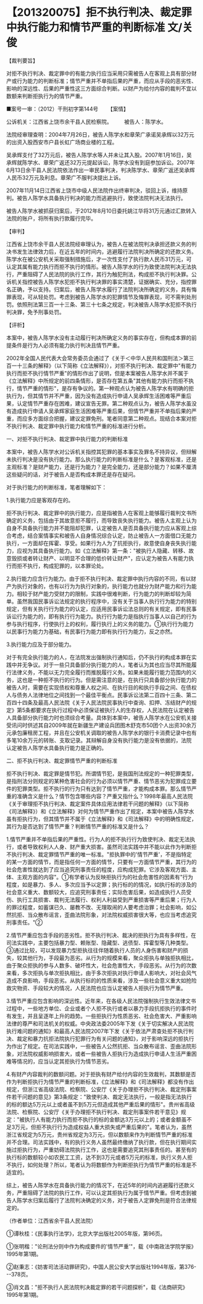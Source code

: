 # 【201320075】拒不执行判决、裁定罪中执行能力和情节严重的判断标准 文/关俊

【裁判要旨】

对拒不执行判决、裁定罪中的有能力执行应当采用只需被告人在客观上具有部分财产或行为能力的判断标准；情节严重并不单指后果的严重，而应从手段的恶劣性、影响的深远性、后果的严重性这三方面综合判断。以财产为给付内容的裁判不宜以数额来判断拒执行为的情节严重。

■案号一审：（2012）干刑初字第144号 　　【案情】

公诉机关：江西省上饶市余干县人民检察院。 　　被告人：陈学水。

法院经审理查明：2004年7月26日，被告人陈学水和章荣广承诺吴承辉以32万元的出资入股西安市户县长虹广场商业楼的工程。

吴承辉支付了32万元后，被告人陈学水等人并未让其入股。2007年1月16日，吴承辉就陈学水、章荣广返还32万元提起诉讼，陈学水没有到庭参加诉讼。2007年6月13日余干县人民法院依法作出一审民事判决，判决陈学水、章荣广返还吴承辉人民币32万元及利息。章荣广不服判决提出上诉。

2007年11月14日江西省上饶市中级人民法院作出终审判决，驳回上诉，维持原判。被告人陈学水具备执行判决的能力而逃避执行，致使法院判决无法执行。

被告人陈学水被抓获归案后，于2012年8月10日委托姚江华将31万元通过汇款转入法院的账户，将所有执行款履行完毕。

【审判】

江西省上饶市余干县人民法院经审理认为，被告人在被法院判决承担还款义务的判决书发生法律效力后，在近五年的时间内，逃避履行法院判决所确定的还款义务。陈学水在被公安机关采取强制措施后，才一次性支付了执行款人民币31万元，可认定其属有能力执行而拒不执行的情形。被告人陈学水的行为致使法院判决无法执行，严重阻碍了人民法院的执行工作，其行为触犯刑法，构成拒不执行判决罪。公诉机关指控被告人陈学水犯拒不执行判决罪的事实清楚，证据确实、充分，指控罪名正确，予以支持。归案后，被告人陈学水履行了法院判决所确定的义务，具有悔罪表现，可从轻处罚。考虑到被告人陈学水的犯罪情节及悔罪表现，可不需判处刑罚。依照刑法第三百一十三条、第三十七条之规定，判决被告人陈学水犯拒不执行判决罪，免予刑事处罚。

【评析】

本案中，被告人陈学水没有主动履行判决所确定义务的事实存在，但构成本罪的前提条件是行为人必须有能力执行判决且情节严重。

2002年全国人民代表大会常务委员会通过了《关于＜中华人民共和国刑法＞第三百一十三条的解释》（以下简称《立法解释》），对拒不执行判决、裁定罪中"有能力执行而拒不执行情节严重"的情形作出了说明，但是本案被告人陈学水并不属于《立法解释》中所规定的前四条情形，是否存在第五条"其他有能力执行而拒不执行，情节严重的情形"，是存有争议的。第一种观点认为被告人陈学水有明确的拒执行为，但其情节并不严重，因为没有造成执行申请人吴承辉生活困难等严重后果，认定情节严重存在困难，建议宣告无罪。第二种观点认为，被告人陈学水虽没有造成执行申请人吴承辉家庭生活困难等严重后果，但情节严重并不单指后果的严重，而应多方面综合把握，建议定罪免刑。笔者同意第二种观点。现结合本案对拒不执行判决、裁定罪中执行能力和情节严重的标准进行分析。

一、对拒不执行判决、裁定罪中执行能力的判断标准

本案中，被告人陈学水对公诉机关指控其犯罪的基本事实及罪名不持异议，但辩解未执行判决是没有执行能力。那么执行能力的判断标准是什么？是客观标准，还是主观标准？是财产能力，还是行为能力？是完全能力，还是部分能力？如果不厘清这些疑问的话，对于被告人是否构成本罪还是存在疑问。

对于执行能力的判断标准，笔者理解如下：

1.执行能力应是客观存在的。

拒不执行判决、裁定罪中的执行能力，应是指被告人在客观上能够履行裁判文书所确定的义务，包括由于其故意拒不履行，而导致丧失执行能力。被告人主观上认为自身不具备执行能力并不能阻却犯罪，认定被告人是否具备执行能力应从客观上综合考虑，结合案情事实和被告人自身情况综合认定，防止被告人一方面借口无能力执行，一方面却在挥霍、享受。如果行为人为了抗拒执行，故意使自身丧失执行能力，应视为其具备执行能力。如《立法解释》第一条："被执行人隐藏、转移、故意毁损或者转让财产、以明显不合理的低价转让财产"，应认定为被告人有能力执行而拒不执行，构成犯罪的，以本罪论处。

2.执行能力应含行为能力。由于拒不执行判决、裁定罪中执行内容的不同，有以财产为执行对象的，也有以行为为执行对象的，执行能力也就分为财产能力和行为能力。相较于财产能力受财力的限制，实践中很难判断，行为能力的判断却较为简单。虽然我国民事诉讼法规定的执行程序中，没有关于当事人执行行为能力的特别规定，但有关执行行为能力的认定，应适用民事诉讼法总则的有关规定，即有民事诉讼行为能力的，即有执行行为能力。执行行为能力是指执行当事人以自己的行为参与执行程序，行使执行上的权利，履行执行上的义务的能力。①执行行为能力以民事行为能力为基础，有民事行为能力即有执行行为能力，反之亦然。

3.执行能力应及于部分能力。

对于有完全执行能力的人，在法院发出强制执行通知后，仍不执行的构成本罪在实践中并无争议。对于一些只具备部分执行能力的人，笔者认为其也应当尽其所能履行法律义务，不能以无力完全履行而推脱履行义务。如果未能履行能力范围内的义务，这也是一种拒不执行的行为。但是需注意的是，在执行只具备部分执行能力的被告人时，需要在实现债权和尊重人权之间、在执行目的和执行手段之间、在债权人与债务人法律地位之间找到一个最佳平衡点。民事诉讼法第二百四十三条、第二百四十四条及最高人民法院《关于人民法院民事执行中查询、扣押、冻结财产的规定》第5条都要求在执行过程中必须保证被执行人的生存权，人民法院在认定被告人具备部分执行能力时也须综合考量。具体到本案中，被告人陈学水在公安机关接受讯问时供述其自2009年就在新疆生产建设兵团图木舒克市50团个人出资30余万元承包廉租房工程，并且在公安机关调取的被告人陈学水的银行卡消费记录中也有多笔10余万元的转账、支取记录。其辩解自身没有执行能力是没有依据的，法院认定被告人陈学水具备执行能力是正确的。

二、拒不执行判决、裁定罪情节严重的判断标准

拒不执行判决、裁定罪是情节犯。所谓情节犯，是我国刑法规定的一种犯罪类型，是指刑法分则规定的某种危害社会的行为必须以情节严重、情节恶劣为犯罪成立要件的犯罪类型。拒不执行的行为只有达到了情节严重，才能构成本罪。那么情节严重的准确含义是什么？情节包含哪些内容？严重又指什么？1998年最高人民法院《关于审理拒不执行判决、裁定案件具体应用法律若干问题的解释》（以下简称《司法解释》）和《立法解释》对何为情节严重作出了规定，本案中被告人陈学水虽有拒执行为，但其情节并不属于《立法解释》和《司法解释》中的明确性规定，其行为是否达到了情节严重？判断情节严重的标准又是什么？

1.情节严重并不单指后果的严重性。行为人的拒不执行行为致使判决、裁定无法执行，或者导致权利人人身、财产重大损害。虽然司法实践中并不能以此作为判断拒不执行判决、裁定罪情节严重的唯一标准。"拒执罪中的'情节严重'，不是指特定的某一方面的情节，而是指任何一方面的情节，只要有一方面情节严重，其行为的社会危害性就达到了应当追究刑事责任的程度，应构成犯罪。它涉及客观方面、主体、主观方面的内容"。①有学者认为反映拒执行为的社会危害性的因素有"行为程度，如是暴力、多人、多次应当予以定罪；执行标的的情况，如执行标的涉及的社会意义重大、数额较大，应追究刑事责任；实际危害后果，如造成执行人员受伤、执行工具损害、裁判无法履行、权利人利益受到严重损害等严重后果；行为人的罪过程度，如蓄谋已久、屡教不改、无理取闹的人要考虑治罪；社会影响，如公然抗拒、当众散布谣言，歪曲法院形象，对法院权威损害很大等，也应当考虑追究刑事责任。"②

2.情节严重应包含手段的恶劣性。拒不执行判决、裁决的拒执行为具有多样性，在司法实践中，主要包括暴力型、赖账型、隐藏型、逃债型、挥霍型等几种类型。③通过比较，可以发现暴力型拒执往往伴随着执行人员的人身伤害和财产的损失，较其他行为，手段最为恶劣。从行为的规模来看，聚众拒执与单独拒执相比，由于聚众拒执的参与人数多、破坏性大，社会危害性大，手段恶劣。从行为的次数来看，多次拒执与单次拒执相比，由于多次拒执对执行申请人影响大，对社会风气造成不良影响，手段恶劣。从执行标的的性质来看，涉及一些社会意义重大如抢险救灾物资、手段较大的情况，人民法院也应当认定被告人拒执行为情节严重。

3.情节严重应包含影响的深远性。近年来，在各级人民法院强制执行生效法律文书过程中，一些地方单位、企业或者个人拒不执行或者以暴力手段抗拒执行的事件时有发生，并且呈逐年上升的趋势。一些拒执行为性质恶劣、社会危害大、严重影响法律的尊严和司法机关的权威。中央政法委2005年下发《关于切实解决人民法院执行难问题的通知》和最高人民法院2007年下发《关于依法严肃查处拒不执行判决、裁定和暴力抗拒法院执行犯罪行为有关问题的通知》，对于影响深远的拒执行为作出了规定。在司法实践中，一些被告人公然抗拒、当众散布谣言、歪曲法院形象，对法院权威影响损害大，或者一些被告人拒执行为造成执行申请人生活严重困难等情况的，应当认定其拒执行为情节恶劣。

4.有财产内容裁判的数额问题。对于拒执有财产给付内容的生效裁判，其数额是否作为判断拒执行为情节严重的判断标准，《立法解释》和《司法解释》都没有作出规定，但浙江省高级法院、检察院、公安厅《关于办理拒不执行判决、裁定刑事案件若干问题的意见》第3条规定："致使判决、裁定无法执行，一般是指无法执行的标的额达5万元以上或者虽不到5万元但造成其他严重后果的情形"。贵州省高级法院、检察院、公安厅《关于办理拒不执行判决、裁定刑事案件若干意见》规定："被执行人有能力执行而拒不执行的标的金额达3万元以上的；或者金额虽不足3万元，但拒不执行行为造成权益人重大损失或严重后果的"。笔者认为，虽然浙江省规定为5万元，贵州省规定为3万元，但以数额来作为判断情节严重的标准并不合理。司法实践中，有的执行义务人虽然最终缴纳了执行款，但在执行期间实施过拒执行为，严重妨碍法院执行工作，这也是需要追究其刑事责任的。甚至有的执行标的数额较小如农民工工资，达不到3万元或者5万元的标准，执行义务人拒不执行，如何处理？所以，笔者认为将数额作为判断拒执行为情节严重的标准是不适宜的。

综上，被告人陈学水在具备执行能力的情况下，在近5年的时间内逃避履行还款义务，严重阻碍了法院的执行工作，可以认定其拒执行为属于情节严重。但考虑到被告人陈学水归案后履行了法院判决确定的义务，对于被告人定罪免刑是符合法律规定的。

（作者单位：江西省余干县人民法院）

①谭秋桂：《民事执行法学》，北京大学出版社2005年版，第96页。

①张明楷："论刑法分则中作为构成要件的'情节严重'"，载《中南政法学院学报》1995年第1期。

②赵秉志：《妨害司法活动罪研究》，中国人民公安大学出版社1994年版，第376---378页。

③肖文昌："拒不执行人民法院判决裁定罪的若干问题探析"，载《法商研究》1995年第1期。
